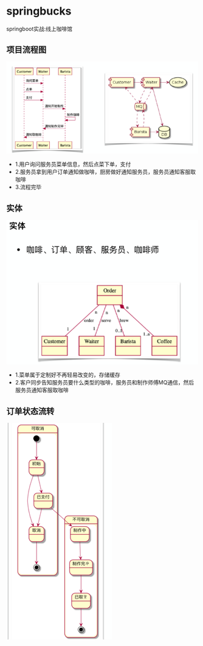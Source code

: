 # springbucks
springboot实战:线上咖啡馆

## 项目流程图

![Alt text](https://github.com/hanzhonghua/springbucks/blob/master/src/main/resources/static/image/WechatIMG2.png)
- 1.用户询问服务员菜单信息，然后点菜下单，支付
- 2.服务员拿到用户订单通知做咖啡，厨房做好通知服务员，服务员通知客服取咖啡
- 3.流程完毕

## 实体
![Alt text](https://github.com/hanzhonghua/springbucks/blob/master/src/main/resources/static/image/WechatIMG3.png)

- 1.菜单属于定制好不再轻易改变的，存储缓存
- 2.客户同步告知服务员要什么类型的咖啡，服务员和制作师傅MQ通信，然后服务员通知客服取咖啡

## 订单状态流转
![Alt text](https://github.com/hanzhonghua/springbucks/blob/master/src/main/resources/static/image/WechatIMG4.png)
